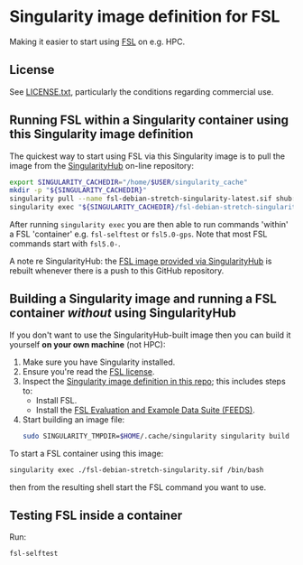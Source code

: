 # Singularity image definition for FSL

Making it easier to start using [FSL](https://fsl.fmrib.ox.ac.uk/fsl/fslwiki/) on e.g. HPC.

## License

See [LICENSE.txt](LICENSE.txt), particularly the conditions regarding commercial use.

## Running FSL within a Singularity container using this Singularity image definition 

The quickest way to start using FSL via this Singularity image is to 
pull the image from the [SingularityHub](http://singularity-hub.org/) on-line repository:

```sh
export SINGULARITY_CACHEDIR="/home/$USER/singularity_cache"
mkdir -p "${SINGULARITY_CACHEDIR}"
singularity pull --name fsl-debian-stretch-singularity-latest.sif shub://rses-singularity/fsl-debian-stretch-singularity:latest 
singularity exec "${SINGULARITY_CACHEDIR}/fsl-debian-stretch-singularity-latest.sif" /bin/bash
```

After running `singularity exec` you are then able to run commands 'within' a FSL 'container' e.g. 
`fsl-selftest` or `fsl5.0-gps`. Note that most FSL commands start with `fsl5.0-`.

A note re SingularityHub: the [FSL image provided via SingularityHub](https://www.singularity-hub.org/collections/2514) is 
rebuilt whenever there is a push to this GitHub repository.

## Building a Singularity image and running a FSL container *without* using SingularityHub

If you don't want to use the SingularityHub-built image then you can build it yourself **on your own machine** (not HPC):

 1. Make sure you have Singularity installed.
 1. Ensure you're read the [FSL license](LICENSE.txt).
 1. Inspect the [Singularity image definition in this repo](Singularity); this includes steps to:
      - Install FSL.
      - Install the [FSL Evaluation and Example Data Suite (FEEDS)](https://fsl.fmrib.ox.ac.uk/fsl/fslwiki/FEEDS).
 1. Start building an image file:
    ```sh
    sudo SINGULARITY_TMPDIR=$HOME/.cache/singularity singularity build ./fsl-debian-stretch-singularity.sif ./Singularity
    ```

To start a FSL container using this image:

```sh
singularity exec ./fsl-debian-stretch-singularity.sif /bin/bash
```

then from the resulting shell start the FSL command you want to use.

## Testing FSL inside a container

Run:

```sh
fsl-selftest
```
